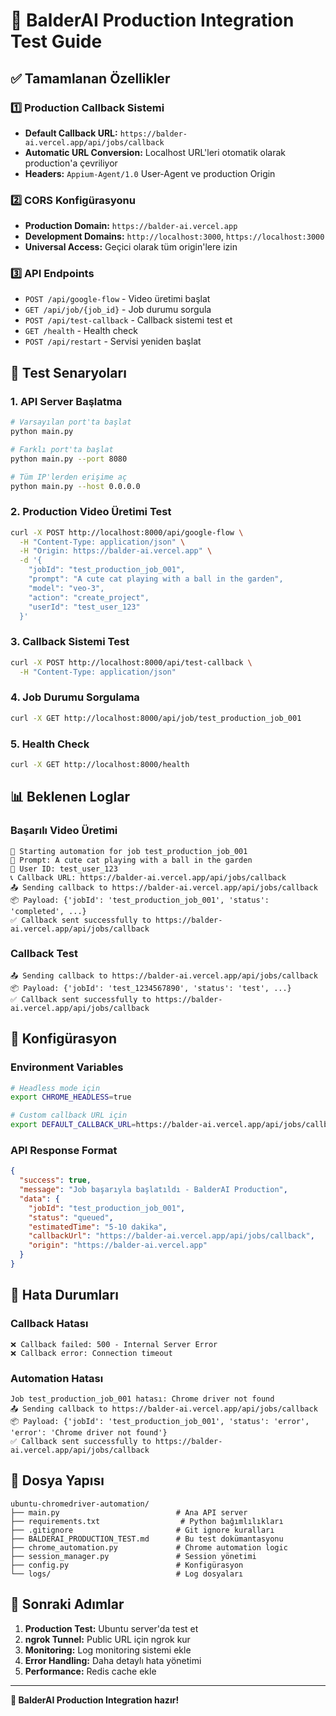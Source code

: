 # 🚀 BalderAI Production Integration Test Guide

## ✅ Tamamlanan Özellikler

### 1️⃣ Production Callback Sistemi
- **Default Callback URL:** `https://balder-ai.vercel.app/api/jobs/callback`
- **Automatic URL Conversion:** Localhost URL'leri otomatik olarak production'a çevriliyor
- **Headers:** `Appium-Agent/1.0` User-Agent ve production Origin

### 2️⃣ CORS Konfigürasyonu
- **Production Domain:** `https://balder-ai.vercel.app`
- **Development Domains:** `http://localhost:3000`, `https://localhost:3000`
- **Universal Access:** Geçici olarak tüm origin'lere izin

### 3️⃣ API Endpoints
- `POST /api/google-flow` - Video üretimi başlat
- `GET /api/job/{job_id}` - Job durumu sorgula
- `POST /api/test-callback` - Callback sistemi test et
- `GET /health` - Health check
- `POST /api/restart` - Servisi yeniden başlat

## 🧪 Test Senaryoları

### 1. API Server Başlatma
```bash
# Varsayılan port'ta başlat
python main.py

# Farklı port'ta başlat
python main.py --port 8080

# Tüm IP'lerden erişime aç
python main.py --host 0.0.0.0
```

### 2. Production Video Üretimi Test
```bash
curl -X POST http://localhost:8000/api/google-flow \
  -H "Content-Type: application/json" \
  -H "Origin: https://balder-ai.vercel.app" \
  -d '{
    "jobId": "test_production_job_001",
    "prompt": "A cute cat playing with a ball in the garden",
    "model": "veo-3",
    "action": "create_project",
    "userId": "test_user_123"
  }'
```

### 3. Callback Sistemi Test
```bash
curl -X POST http://localhost:8000/api/test-callback \
  -H "Content-Type: application/json"
```

### 4. Job Durumu Sorgulama
```bash
curl -X GET http://localhost:8000/api/job/test_production_job_001
```

### 5. Health Check
```bash
curl -X GET http://localhost:8000/health
```

## 📊 Beklenen Loglar

### Başarılı Video Üretimi
```
🚀 Starting automation for job test_production_job_001
📝 Prompt: A cute cat playing with a ball in the garden
👤 User ID: test_user_123
📞 Callback URL: https://balder-ai.vercel.app/api/jobs/callback
📤 Sending callback to https://balder-ai.vercel.app/api/jobs/callback
📦 Payload: {'jobId': 'test_production_job_001', 'status': 'completed', ...}
✅ Callback sent successfully to https://balder-ai.vercel.app/api/jobs/callback
```

### Callback Test
```
📤 Sending callback to https://balder-ai.vercel.app/api/jobs/callback
📦 Payload: {'jobId': 'test_1234567890', 'status': 'test', ...}
✅ Callback sent successfully to https://balder-ai.vercel.app/api/jobs/callback
```

## 🔧 Konfigürasyon

### Environment Variables
```bash
# Headless mode için
export CHROME_HEADLESS=true

# Custom callback URL için
export DEFAULT_CALLBACK_URL=https://balder-ai.vercel.app/api/jobs/callback
```

### API Response Format
```json
{
  "success": true,
  "message": "Job başarıyla başlatıldı - BalderAI Production",
  "data": {
    "jobId": "test_production_job_001",
    "status": "queued",
    "estimatedTime": "5-10 dakika",
    "callbackUrl": "https://balder-ai.vercel.app/api/jobs/callback",
    "origin": "https://balder-ai.vercel.app"
  }
}
```

## 🚨 Hata Durumları

### Callback Hatası
```
❌ Callback failed: 500 - Internal Server Error
❌ Callback error: Connection timeout
```

### Automation Hatası
```
Job test_production_job_001 hatası: Chrome driver not found
📤 Sending callback to https://balder-ai.vercel.app/api/jobs/callback
📦 Payload: {'jobId': 'test_production_job_001', 'status': 'error', 'error': 'Chrome driver not found'}
✅ Callback sent successfully to https://balder-ai.vercel.app/api/jobs/callback
```

## 📁 Dosya Yapısı

```
ubuntu-chromedriver-automation/
├── main.py                          # Ana API server
├── requirements.txt                  # Python bağımlılıkları
├── .gitignore                       # Git ignore kuralları
├── BALDERAI_PRODUCTION_TEST.md      # Bu test dokümantasyonu
├── chrome_automation.py             # Chrome automation logic
├── session_manager.py               # Session yönetimi
├── config.py                        # Konfigürasyon
└── logs/                            # Log dosyaları
```

## 🎯 Sonraki Adımlar

1. **Production Test:** Ubuntu server'da test et
2. **ngrok Tunnel:** Public URL için ngrok kur
3. **Monitoring:** Log monitoring sistemi ekle
4. **Error Handling:** Daha detaylı hata yönetimi
5. **Performance:** Redis cache ekle

---

**🎉 BalderAI Production Integration hazır!**
